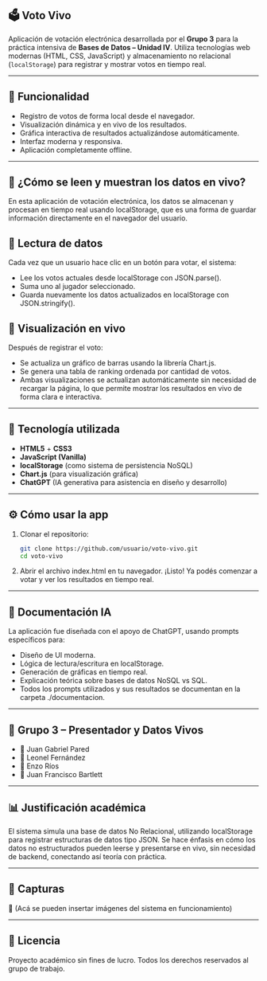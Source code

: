 ## 🗳️ Voto Vivo

Aplicación de votación electrónica desarrollada por el **Grupo 3** para la práctica intensiva de **Bases de Datos – Unidad IV**. Utiliza tecnologías web modernas (HTML, CSS, JavaScript) y almacenamiento no relacional (`localStorage`) para registrar y mostrar votos en tiempo real.

---

## 🚀 Funcionalidad

- Registro de votos de forma local desde el navegador.
- Visualización dinámica y en vivo de los resultados.
- Gráfica interactiva de resultados actualizándose automáticamente.
- Interfaz moderna y responsiva.
- Aplicación completamente offline.

---

## 📡 ¿Cómo se leen y muestran los datos en vivo?
En esta aplicación de votación electrónica, los datos se almacenan y procesan en tiempo real usando localStorage, que es una forma de guardar información directamente en el navegador del usuario.

## 🔹 Lectura de datos
Cada vez que un usuario hace clic en un botón para votar, el sistema:
- Lee los votos actuales desde localStorage con JSON.parse().
- Suma uno al jugador seleccionado.
- Guarda nuevamente los datos actualizados en localStorage con JSON.stringify().

## 🔹 Visualización en vivo
Después de registrar el voto:
- Se actualiza un gráfico de barras usando la librería Chart.js.
- Se genera una tabla de ranking ordenada por cantidad de votos.
- Ambas visualizaciones se actualizan automáticamente sin necesidad de recargar la página, lo que permite mostrar los resultados en vivo de forma clara e interactiva.

---

## 🧠 Tecnología utilizada

- **HTML5** + **CSS3**  
- **JavaScript (Vanilla)**  
- **localStorage** (como sistema de persistencia NoSQL)  
- **Chart.js** (para visualización gráfica)  
- **ChatGPT** (IA generativa para asistencia en diseño y desarrollo)

---

## ⚙️ Cómo usar la app

1. Clonar el repositorio:
   ```bash
   git clone https://github.com/usuario/voto-vivo.git
   cd voto-vivo
2. Abrir el archivo index.html en tu navegador.
¡Listo! Ya podés comenzar a votar y ver los resultados en tiempo real.

---

## 📄 Documentación IA
La aplicación fue diseñada con el apoyo de ChatGPT, usando prompts específicos para:
- Diseño de UI moderna.
- Lógica de lectura/escritura en localStorage.
- Generación de gráficas en tiempo real.
- Explicación teórica sobre bases de datos NoSQL vs SQL.
- Todos los prompts utilizados y sus resultados se documentan en la carpeta ./documentacion.

---

## 👥 Grupo 3 – Presentador y Datos Vivos
- 📩 Juan Gabriel Pared
- 📩 Leonel Fernández
- 📩 Enzo Ríos
- 📩 Juan Francisco Bartlett

---

## 📊 Justificación académica
El sistema simula una base de datos No Relacional, utilizando localStorage para registrar estructuras de datos tipo JSON. Se hace énfasis en cómo los datos no estructurados pueden leerse y presentarse en vivo, sin necesidad de backend, conectando así teoría con práctica.

---

## 📸 Capturas
📍 (Acá se pueden insertar imágenes del sistema en funcionamiento)

---

## 📢 Licencia
Proyecto académico sin fines de lucro. Todos los derechos reservados al grupo de trabajo.
